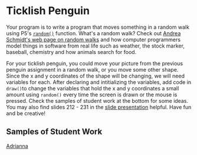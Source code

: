 Ticklish Penguin
================

Your program is to write a program that moves something in a random walk using P5's [`random()`](https://p5js.org/reference/#/p5/random) function. What's a random walk? Check out [Andrea Schmidt's web page on random walks](http://www.mit.edu/~kardar/teaching/projects/chemotaxis(AndreaSchmidt)/random.htm) and how computer programmers model things in software from real life such as weather, the stock marker, baseball, chemistry and how animals search for food.

For your ticklish penguin, you could move your picture from the previous penguin assignment in a random walk, or you move some other shape. Since the x and y coordinates of the shape will be changing, we will need variables for each. After declaring and intitializing the variables, add code in `draw()`to change the variables that hold the x and y coordinates a small amount using `random()` every time the screen is drawn or the mouse is pressed. Check the samples of student work at the bottom for some ideas. You may also find slides 212 - 231 in the [slide presentation](https://docs.google.com/presentation/d/1fm_Di0qR4HpRWTf8tJtcW3u5by3OrilfXIPZ517K1js/edit?usp=sharing) helpful. Have fun and be creative!



Samples of Student Work
-----------------------
[Adrianna](http://bartalottia16.github.io/TicklishPenguin)  
